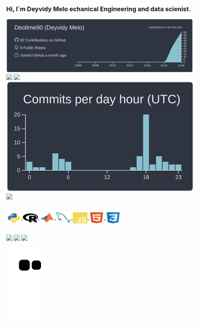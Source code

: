 ### Hi, I´m Deyvidy Melo echanical Engineering and data scienist.

  [![](https://raw.githubusercontent.com/Deolime90/Deolime90/main/profile-summary-card-output/nord_dark/0-profile-details.svg)
  ](https://github.com/vn7n24fzkq/github-profile-summary-cards)
<img  height="198em" src="https://github-readme-stats.vercel.app/api?username=Deolime90&show_icons=true&theme=dark&include_all_commits=true&count_private=true"/>
<img lt="Deyvidy-shelby" src="https://media.giphy.com/media/pJ1ZE8aGTg3jG/giphy.gif">
 [![](https://raw.githubusercontent.com/Deolime90/Deolime90/main/profile-summary-card-output/nord_dark/4-productive-time.svg)
 ](https://github.com/vn7n24fzkq/github-profile-summary-cards)
<img height="200em" src="https://github-readme-stats.vercel.app/api/top-langs/?username=Deolime90&langs_count=16&theme=dark&hide_border=False"/>

  
  <div style="display: inline_block"><br>
  <a href="https://instagram.com/Deolime90" target="_blank">
  <img align="center" alt="deolime-Python" height="30" width="40" src="https://raw.githubusercontent.com/devicons/devicon/master/icons/python/python-original.svg">
  <img align="center" alt="deolime-r" height="30" width="40" src="https://github.com/devicons/devicon/blob/master/icons/r/r-plain.svg">
  <img align="center" alt="deolime-matlab" height="30" width="40" src="https://github.com/devicons/devicon/blob/master/icons/matlab/matlab-original.svg">
  <img align="center" alt="deolime-sql" height="30" width="40" src="https://github.com/devicons/devicon/blob/master/icons/mysql/mysql-original.svg">
  <img align="center" alt="deolime-Js" height="30" width="40" src="https://raw.githubusercontent.com/devicons/devicon/master/icons/javascript/javascript-plain.svg">
  <img align="center" alt="deolime-HTML" height="30" width="40" src="https://raw.githubusercontent.com/devicons/devicon/master/icons/html5/html5-original.svg">
  <img align="center" alt="deolime-CSS" height="30" width="40" src="https://raw.githubusercontent.com/devicons/devicon/master/icons/css3/css3-original.svg">
  </div>
  
##
 
<div> 
  <a href="https://instagram.com/Deolime90" target="_blank">
   <img src="https://img.shields.io/badge/-Instagram-%23E4405F?style=for-the-badge&logo=instagram&logoColor=white" target="_blank"></a>
  <a href = "mailto: deyvidyoliveiramelo@gmail.com">
   <img src="https://img.shields.io/badge/-Gmail-%23333?style=for-the-badge&logo=gmail&logoColor=white" target="_blank"></a>
  <a href="https://www.linkedin.com/in/deyvidy" target="_blank">
   <img src="https://img.shields.io/badge/-LinkedIn-%230077B5?style=for-the-badge&logo=linkedin&logoColor=white" target="_blank"></a> 
 
  ![Snake animation](https://github.com/Deolime90/Deolime90/blob/output/github-contribution-grid-snake.svg)
 
</div>
